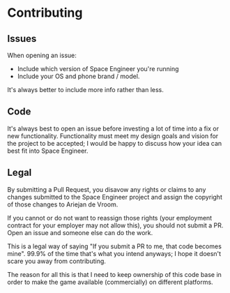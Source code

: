 # Contributing

## Issues

When opening an issue:

 * Include which version of Space Engineer you're running
 * Include your OS and phone brand / model. 

It's always better to include more info rather than less.

## Code

It's always best to open an issue before investing a lot of time into a
fix or new functionality. Functionality must meet my design goals and
vision for the project to be accepted; I would be happy to discuss how
your idea can best fit into Space Engineer.

## Legal

By submitting a Pull Request, you disavow any rights or claims to any changes
submitted to the Space Engineer project and assign the copyright of
those changes to Ariejan de Vroom.

If you cannot or do not want to reassign those rights (your employment
contract for your employer may not allow this), you should not submit a PR.
Open an issue and someone else can do the work.

This is a legal way of saying "If you submit a PR to me, that code becomes mine".
99.9% of the time that's what you intend anyways; I hope it doesn't scare you
away from contributing.

The reason for all this is that I need to keep ownership of this code base 
in order to make the game available (commercially) on different platforms.
